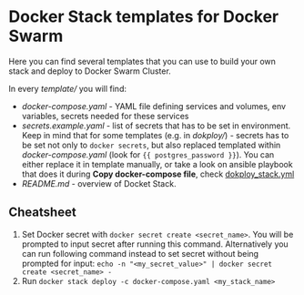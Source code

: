 # Docker Stack templates for Docker Swarm

Here you can find several templates that you can use to build your own stack and deploy to Docker Swarm Cluster.

In every *template/* you will find:
- *docker-compose.yaml* - YAML file defining services and volumes, env variables, secrets needed for these services
- *secrets.example.yaml* - list of secrets that has to be set in environment. Keep in mind that for some templates (e.g. in *dokploy/*) - secrets has to be set not only to `docker secrets`, but also replaced templated within *docker-compose.yaml* (look for `{{ postgres_password }}`). You can either replace it in template manually, or take a look on ansible playbook that does it during **Copy docker-compose file**, check [dokploy_stack.yml](../ansible/dokploy_stack.yml)
- *README.md* - overview of Docket Stack.

## Cheatsheet
1. Set Docker secret with `docker secret create <secret_name>`. You will be prompted to input secret after running this command. Alternatively you can run following command instead to set secret without being prompted for input: `echo -n "<my_secret_value>" | docker secret create <secret_name> -`
2. Run `docker stack deploy -c docker-compose.yaml <my_stack_name>`